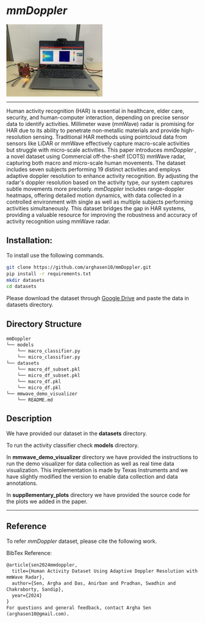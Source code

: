 # <i>mmDoppler</i> 

<p>
<img align="center"  src="pictures/hardwaresetup.jpg" width="50%"/>
</p>

<hr></hr>

Human activity recognition (HAR) is essential in healthcare, elder care, security, and human-computer interaction, depending on precise sensor data to identify activities. Millimeter wave (mmWave) radar is promising for HAR due to its ability to penetrate non-metallic materials and provide high-resolution sensing. Traditional HAR methods using pointcloud data from sensors like LiDAR or mmWave effectively capture macro-scale activities but struggle with micro-scale activities. This paper introduces <i>mmDoppler</i> , a novel dataset using Commercial off-the-shelf (COTS) mmWave radar, capturing both macro and micro-scale human movements. The dataset includes seven subjects performing 19 distinct activities and employs adaptive doppler resolution to enhance activity recognition. By adjusting the radar's doppler resolution based on the activity type, our system captures subtle movements more precisely. <i>mmDoppler</i>  includes range-doppler heatmaps, offering detailed motion dynamics, with data collected in a controlled environment with single as well as multiple subjects performing activities simultaneously. This dataset bridges the gap in HAR systems, providing a valuable resource for improving the robustness and accuracy of activity recognition using mmWave radar.

## Installation:

To install use the following commands.
```bash
git clone https://github.com/arghasen10/mmDoppler.git
pip install -r requirements.txt
mkdir datasets
cd datasets
```

Please download the dataset through [Google Drive](https://drive.google.com/drive/folders/1fI7C13G-UNubbeyqzopRXs2d2cwGM0F5?usp=sharing) and paste the data in datasets directory.

## Directory Structure


```
mmDoppler
└── models
    └── macro_classifier.py
    └── micro_classifier.py
└── datasets
    └── macro_df_subset.pkl
    └── micro_df_subset.pkl
    └── macro_df.pkl
    └── micro_df.pkl
└── mmwave_demo_visualizer
    └── README.md
```

## Description 

We have provided our dataset in the **datasets** directory. 

To run the activity classifier check **models** directory.

In **mmwave_demo_visualizer** directory we have provided the instructions to run the demo visualizer for data collection as well as real time data visualization. This implementation is made by Texas Instruments and we have slightly modified the version to enable data collection and data annotations.

In **suppllementary_plots** directory we have provided the source code for the plots we added in the paper. 

<hr>


## Reference
To refer <i>mmDoppler</i> dataset, please cite the following work.

BibTex Reference:
```
@article{sen2024mmdoppler,
  title={Human Activity Dataset Using Adaptive Doppler Resolution with mmWave Radar},
  author={Sen, Argha and Das, Anirban and Pradhan, Swadhin and Chakraborty, Sandip},
  year={2024}
}
For questions and general feedback, contact Argha Sen (arghasen10@gmail.com).

